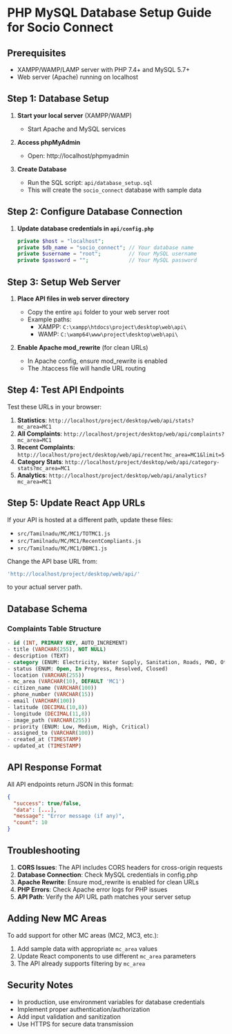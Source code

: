 # PHP MySQL Database Setup Guide for Socio Connect

## Prerequisites
- XAMPP/WAMP/LAMP server with PHP 7.4+ and MySQL 5.7+
- Web server (Apache) running on localhost

## Step 1: Database Setup

1. **Start your local server** (XAMPP/WAMP)
   - Start Apache and MySQL services

2. **Access phpMyAdmin**
   - Open: http://localhost/phpmyadmin

3. **Create Database**
   - Run the SQL script: `api/database_setup.sql`
   - This will create the `socio_connect` database with sample data

## Step 2: Configure Database Connection

1. **Update database credentials in `api/config.php`**
   ```php
   private $host = "localhost";
   private $db_name = "socio_connect"; // Your database name
   private $username = "root";         // Your MySQL username
   private $password = "";             // Your MySQL password
   ```

## Step 3: Setup Web Server

1. **Place API files in web server directory**
   - Copy the entire `api` folder to your web server root
   - Example paths:
     - XAMPP: `C:\xampp\htdocs\project\desktop\web\api\`
     - WAMP: `C:\wamp64\www\project\desktop\web\api\`

2. **Enable Apache mod_rewrite** (for clean URLs)
   - In Apache config, ensure mod_rewrite is enabled
   - The .htaccess file will handle URL routing

## Step 4: Test API Endpoints

Test these URLs in your browser:

1. **Statistics**: `http://localhost/project/desktop/web/api/stats?mc_area=MC1`
2. **All Complaints**: `http://localhost/project/desktop/web/api/complaints?mc_area=MC1`
3. **Recent Complaints**: `http://localhost/project/desktop/web/api/recent?mc_area=MC1&limit=5`
4. **Category Stats**: `http://localhost/project/desktop/web/api/category-stats?mc_area=MC1`
5. **Analytics**: `http://localhost/project/desktop/web/api/analytics?mc_area=MC1`

## Step 5: Update React App URLs

If your API is hosted at a different path, update these files:
- `src/Tamilnadu/MC/MC1/TOTMC1.js`
- `src/Tamilnadu/MC/MC1/RecentCompliants.js`
- `src/Tamilnadu/MC/MC1/DBMC1.js`

Change the API base URL from:
```javascript
'http://localhost/project/desktop/web/api/'
```
to your actual server path.

## Database Schema

### Complaints Table Structure
```sql
- id (INT, PRIMARY KEY, AUTO_INCREMENT)
- title (VARCHAR(255), NOT NULL)
- description (TEXT)
- category (ENUM: Electricity, Water Supply, Sanitation, Roads, PWD, Others)
- status (ENUM: Open, In Progress, Resolved, Closed)
- location (VARCHAR(255))
- mc_area (VARCHAR(10), DEFAULT 'MC1')
- citizen_name (VARCHAR(100))
- phone_number (VARCHAR(15))
- email (VARCHAR(100))
- latitude (DECIMAL(10,8))
- longitude (DECIMAL(11,8))
- image_path (VARCHAR(255))
- priority (ENUM: Low, Medium, High, Critical)
- assigned_to (VARCHAR(100))
- created_at (TIMESTAMP)
- updated_at (TIMESTAMP)
```

## API Response Format

All API endpoints return JSON in this format:
```json
{
  "success": true/false,
  "data": [...],
  "message": "Error message (if any)",
  "count": 10
}
```

## Troubleshooting

1. **CORS Issues**: The API includes CORS headers for cross-origin requests
2. **Database Connection**: Check MySQL credentials in config.php
3. **Apache Rewrite**: Ensure mod_rewrite is enabled for clean URLs
4. **PHP Errors**: Check Apache error logs for PHP issues
5. **API Path**: Verify the API URL path matches your server setup

## Adding New MC Areas

To add support for other MC areas (MC2, MC3, etc.):
1. Add sample data with appropriate `mc_area` values
2. Update React components to use different `mc_area` parameters
3. The API already supports filtering by `mc_area`

## Security Notes

- In production, use environment variables for database credentials
- Implement proper authentication/authorization
- Add input validation and sanitization
- Use HTTPS for secure data transmission